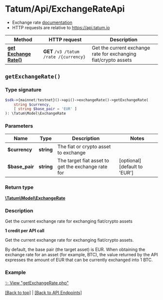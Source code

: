 # Tatum/Api/ExchangeRateApi

* Exchange rate [documentation](https://apidoc.tatum.io/tag/Exchange-rate/)
* HTTP requests are relative to https://api.tatum.io

Method | HTTP request | Description
------------- | ------------- | -------------
[**get Exchange Rate()**](#getexchangerate) | **GET** `/v3 /tatum /rate /{currency}` | Get the current exchange rate for exchanging fiat/crypto assets


## `getExchangeRate()`

### Type signature

```php
$sdk->{mainnet/testnet}()->api()->exchangeRate()->getExchangeRate(
    string $currency,
    [ string $base_pair = 'EUR' ]
): \Tatum\Model\ExchangeRate
```

### Parameters

Name | Type | Description  | Notes
------------- | ------------- | ------------- | -------------
 **$currency** | **string**  | The fiat or crypto asset to exchange |
 **$base_pair** | **string**  | The target fiat asset to get the exchange rate for | [optional] [default to &#39;EUR&#39;]

### Return type

[**\Tatum\Model\ExchangeRate**](../Model/ExchangeRate.md)

### Description

Get the current exchange rate for exchanging fiat/crypto assets

<p><b>1 credit per API call</b></p> <p>Get the current exchange rate for exchanging fiat/crypto assets.</p> <p>By default, the base pair (the target asset) is EUR. When obtaining the exchange rate for an asset (for example, BTC), the value returned by the API expresses the amount of EUR that can be currently exchanged into 1 BTC.</p>

### Example

[✨ View "getExchangeRate.php"](../../examples/Api/ExchangeRateApi/getExchangeRate.php)

[[Back to top]](#) | [[Back to API Endpoints]](../index.md#api-endpoints)
